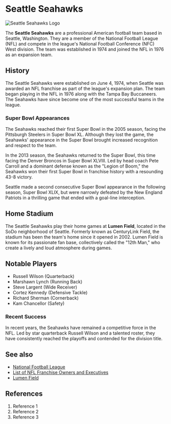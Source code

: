 # Seattle Seahawks
![Seattle Seahawks Logo](https://upload.wikimedia.org/wikipedia/en/thumb/8/8e/Seattle_Seahawks_logo.svg/1200px-Seattle_Seahawks_logo.svg.png)

The **Seattle Seahawks** are a professional American football team based in Seattle, Washington. They are a member of the National Football League (NFL) and compete in the league's National Football Conference (NFC) West division. The team was established in 1974 and joined the NFL in 1976 as an expansion team.

## History

The Seattle Seahawks were established on June 4, 1974, when Seattle was awarded an NFL franchise as part of the league's expansion plan. The team began playing in the NFL in 1976 along with the Tampa Bay Buccaneers. The Seahawks have since become one of the most successful teams in the league.

### Super Bowl Appearances

The Seahawks reached their first Super Bowl in the 2005 season, facing the Pittsburgh Steelers in Super Bowl XL. Although they lost the game, the Seahawks' appearance in the Super Bowl brought increased recognition and respect to the team.

In the 2013 season, the Seahawks returned to the Super Bowl, this time facing the Denver Broncos in Super Bowl XLVIII. Led by head coach Pete Carroll and a dominant defense known as the "Legion of Boom," the Seahawks won their first Super Bowl in franchise history with a resounding 43-8 victory.

Seattle made a second consecutive Super Bowl appearance in the following season, Super Bowl XLIX, but were narrowly defeated by the New England Patriots in a thrilling game that ended with a goal-line interception.

## Home Stadium

The Seattle Seahawks play their home games at **Lumen Field**, located in the SoDo neighborhood of Seattle. Formerly known as CenturyLink Field, the stadium has been the team's home since it opened in 2002. Lumen Field is known for its passionate fan base, collectively called the "12th Man," who create a lively and loud atmosphere during games.

## Notable Players

- Russell Wilson (Quarterback)
- Marshawn Lynch (Running Back)
- Steve Largent (Wide Receiver)
- Cortez Kennedy (Defensive Tackle)
- Richard Sherman (Cornerback)
- Kam Chancellor  (Safety)

### Recent Success

In recent years, the Seahawks have remained a competitive force in the NFL. Led by star quarterback Russell Wilson and a talented roster, they have consistently reached the playoffs and contended for the division title.

## See also
- [National Football League](https://en.wikipedia.org/wiki/National_Football_League)
- [List of NFL Franchise Owners and Executives](https://en.wikipedia.org/wiki/List_of_NFL_franchise_owners_and_executives)
- [Lumen Field](https://en.wikipedia.org/wiki/Lumen_Field)

## References
1. Reference 1
2. Reference 2
3. Reference 3